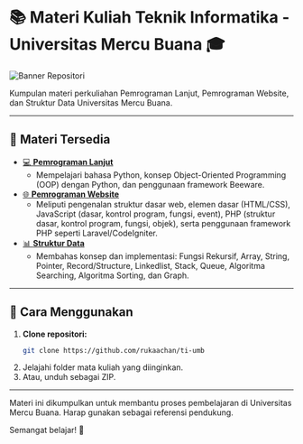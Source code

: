 # 📚 Materi Kuliah Teknik Informatika - Universitas Mercu Buana 🎓

![Banner Repositori](https://plus.unsplash.com/premium_photo-1685086785223-485f800ce410?q=80&w=1932&auto=format&fit=crop&ixlib=rb-4.0.3&ixid=M3wxMjA3fDB8MHxwaG90by1wYWdlfHx8fGVufDB8fHx8fA%3D%3D)

Kumpulan materi perkuliahan Pemrograman Lanjut, Pemrograman Website, dan Struktur Data Universitas Mercu Buana.

---

## 📂 Materi Tersedia

- [💻 **Pemrograman Lanjut**](./proglan-umb/)
  - Mempelajari bahasa Python, konsep Object-Oriented Programming (OOP) dengan Python, dan penggunaan framework Beeware.
- [🌐 **Pemrograman Website**](./web-umb/)
  - Meliputi pengenalan struktur dasar web, elemen dasar (HTML/CSS), JavaScript (dasar, kontrol program, fungsi, event), PHP (struktur dasar, kontrol program, fungsi, objek), serta penggunaan framework PHP seperti Laravel/CodeIgniter.
- [📊 **Struktur Data**](./ds-umb/)
  - Membahas konsep dan implementasi: Fungsi Rekursif, Array, String, Pointer, Record/Structure, Linkedlist, Stack, Queue, Algoritma Searching, Algoritma Sorting, dan Graph.

---

## 🚀 Cara Menggunakan

1.  **Clone repositori:**
    ```bash
    git clone https://github.com/rukaachan/ti-umb
    ```
2.  Jelajahi folder mata kuliah yang diinginkan.
3.  Atau, unduh sebagai ZIP.

---

Materi ini dikumpulkan untuk membantu proses pembelajaran di Universitas Mercu Buana. Harap gunakan sebagai referensi pendukung.

Semangat belajar! 💪
